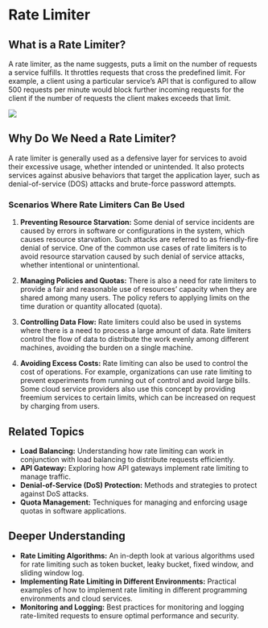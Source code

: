 # Rate Limiter

## What is a Rate Limiter?

A rate limiter, as the name suggests, puts a limit on the number of requests a service fulfills. It throttles requests that cross the predefined limit. For example, a client using a particular service’s API that is configured to allow 500 requests per minute would block further incoming requests for the client if the number of requests the client makes exceeds that limit.

![](https://user-images.githubusercontent.com/23625821/132120396-f3dd7e42-df2d-4c44-bf7b-3bdbfde5cbdf.png)

## Why Do We Need a Rate Limiter?

A rate limiter is generally used as a defensive layer for services to avoid their excessive usage, whether intended or unintended. It also protects services against abusive behaviors that target the application layer, such as denial-of-service (DOS) attacks and brute-force password attempts.

### Scenarios Where Rate Limiters Can Be Used

1. **Preventing Resource Starvation:**
   Some denial of service incidents are caused by errors in software or configurations in the system, which causes resource starvation. Such attacks are referred to as friendly-fire denial of service. One of the common use cases of rate limiters is to avoid resource starvation caused by such denial of service attacks, whether intentional or unintentional.

2. **Managing Policies and Quotas:**
   There is also a need for rate limiters to provide a fair and reasonable use of resources’ capacity when they are shared among many users. The policy refers to applying limits on the time duration or quantity allocated (quota).

3. **Controlling Data Flow:**
   Rate limiters could also be used in systems where there is a need to process a large amount of data. Rate limiters control the flow of data to distribute the work evenly among different machines, avoiding the burden on a single machine.

4. **Avoiding Excess Costs:**
   Rate limiting can also be used to control the cost of operations. For example, organizations can use rate limiting to prevent experiments from running out of control and avoid large bills. Some cloud service providers also use this concept by providing freemium services to certain limits, which can be increased on request by charging from users.

## Related Topics

- **Load Balancing:** Understanding how rate limiting can work in conjunction with load balancing to distribute requests efficiently.
- **API Gateway:** Exploring how API gateways implement rate limiting to manage traffic.
- **Denial-of-Service (DoS) Protection:** Methods and strategies to protect against DoS attacks.
- **Quota Management:** Techniques for managing and enforcing usage quotas in software applications.

## Deeper Understanding

- **Rate Limiting Algorithms:** An in-depth look at various algorithms used for rate limiting such as token bucket, leaky bucket, fixed window, and sliding window log.
- **Implementing Rate Limiting in Different Environments:** Practical examples of how to implement rate limiting in different programming environments and cloud services.
- **Monitoring and Logging:** Best practices for monitoring and logging rate-limited requests to ensure optimal performance and security.
